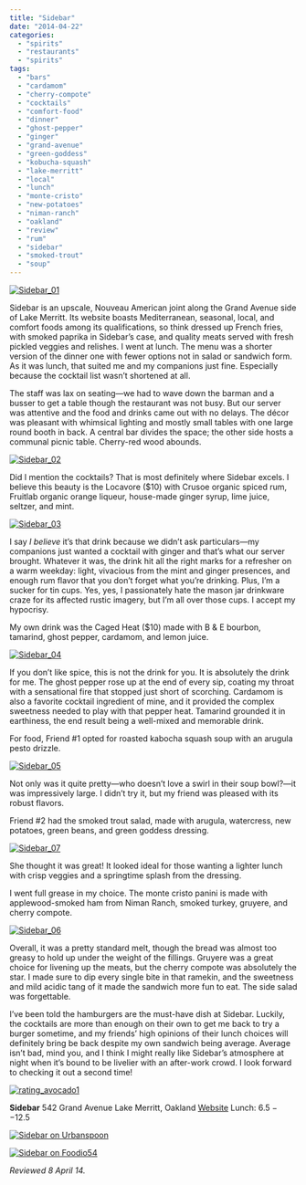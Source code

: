 ```yaml
---
title: "Sidebar"
date: "2014-04-22"
categories:
  - "spirits"
  - "restaurants"
  - "spirits"
tags:
  - "bars"
  - "cardamom"
  - "cherry-compote"
  - "cocktails"
  - "comfort-food"
  - "dinner"
  - "ghost-pepper"
  - "ginger"
  - "grand-avenue"
  - "green-goddess"
  - "kobucha-squash"
  - "lake-merritt"
  - "local"
  - "lunch"
  - "monte-cristo"
  - "new-potatoes"
  - "niman-ranch"
  - "oakland"
  - "review"
  - "rum"
  - "sidebar"
  - "smoked-trout"
  - "soup"
---
```


[![Sidebar_01](http://s3.amazonaws.com/thegourmez-wpmedia/2014/04/Sidebar_01-500x333.jpg)](http://www.thegourmez.com/2014/04/sidebar/sidebar_01/)

Sidebar is an upscale, Nouveau American joint along the Grand Avenue side of Lake Merritt. Its website boasts Mediterranean, seasonal, local, and comfort foods among its qualifications, so think dressed up French fries, with smoked paprika in Sidebar’s case, and quality meats served with fresh pickled veggies and relishes. I went at lunch. The menu was a shorter version of the dinner one with fewer options not in salad or sandwich form. As it was lunch, that suited me and my companions just fine. Especially because the cocktail list wasn’t shortened at all.

The staff was lax on seating—we had to wave down the barman and a busser to get a table though the restaurant was not busy. But our server was attentive and the food and drinks came out with no delays. The décor was pleasant with whimsical lighting and mostly small tables with one large round booth in back. A central bar divides the space; the other side hosts a communal picnic table. Cherry-red wood abounds.

[![Sidebar_02](http://s3.amazonaws.com/thegourmez-wpmedia/2014/04/Sidebar_02-500x410.jpg)](http://www.thegourmez.com/2014/04/sidebar/sidebar_02/)

Did I mention the cocktails? That is most definitely where Sidebar excels. I believe this beauty is the Locavore ($10) with Crusoe organic spiced rum, Fruitlab organic orange liqueur, house-made ginger syrup, lime juice, seltzer, and mint.

[![Sidebar_03](http://s3.amazonaws.com/thegourmez-wpmedia/2014/04/Sidebar_03-333x500.jpg)](http://www.thegourmez.com/2014/04/sidebar/sidebar_03/)

I say _I believe_ it’s that drink because we didn’t ask particulars—my companions just wanted a cocktail with ginger and that’s what our server brought. Whatever it was, the drink hit all the right marks for a refresher on a warm weekday: light, vivacious from the mint and ginger presences, and enough rum flavor that you don’t forget what you’re drinking. Plus, I’m a sucker for tin cups. Yes, yes, I passionately hate the mason jar drinkware craze for its affected rustic imagery, but I’m all over those cups. I accept my hypocrisy.

My own drink was the Caged Heat ($10) made with B & E bourbon, tamarind, ghost pepper, cardamom, and lemon juice.

[![Sidebar_04](http://s3.amazonaws.com/thegourmez-wpmedia/2014/04/Sidebar_04-393x500.jpg)](http://www.thegourmez.com/2014/04/sidebar/sidebar_04/)

If you don’t like spice, this is not the drink for you. It is absolutely the drink for me. The ghost pepper rose up at the end of every sip, coating my throat with a sensational fire that stopped just short of scorching. Cardamom is also a favorite cocktail ingredient of mine, and it provided the complex sweetness needed to play with that pepper heat. Tamarind grounded it in earthiness, the end result being a well-mixed and memorable drink.

For food, Friend #1 opted for roasted kabocha squash soup with an arugula pesto drizzle.

[![Sidebar_05](http://s3.amazonaws.com/thegourmez-wpmedia/2014/04/Sidebar_05-500x333.jpg)](http://www.thegourmez.com/2014/04/sidebar/sidebar_05/)

Not only was it quite pretty—who doesn’t love a swirl in their soup bowl?—it was impressively large. I didn’t try it, but my friend was pleased with its robust flavors.

Friend #2 had the smoked trout salad, made with arugula, watercress, new potatoes, green beans, and green goddess dressing.

[![Sidebar_07](http://s3.amazonaws.com/thegourmez-wpmedia/2014/04/Sidebar_07-500x333.jpg)](http://www.thegourmez.com/2014/04/sidebar/sidebar_07/)

She thought it was great! It looked ideal for those wanting a lighter lunch with crisp veggies and a springtime splash from the dressing.

I went full grease in my choice. The monte cristo panini is made with applewood-smoked ham from Niman Ranch, smoked turkey, gruyere, and cherry compote.

[![Sidebar_06](http://s3.amazonaws.com/thegourmez-wpmedia/2014/04/Sidebar_06-500x333.jpg)](http://www.thegourmez.com/2014/04/sidebar/sidebar_06/)

Overall, it was a pretty standard melt, though the bread was almost too greasy to hold up under the weight of the fillings. Gruyere was a great choice for livening up the meats, but the cherry compote was absolutely the star. I made sure to dip every single bite in that ramekin, and the sweetness and mild acidic tang of it made the sandwich more fun to eat. The side salad was forgettable.

I’ve been told the hamburgers are the must-have dish at Sidebar. Luckily, the cocktails are more than enough on their own to get me back to try a burger sometime, and my friends’ high opinions of their lunch choices will definitely bring be back despite my own sandwich being average. Average isn’t bad, mind you, and I think I might really like Sidebar’s atmosphere at night when it’s bound to be livelier with an after-work crowd. I look forward to checking it out a second time!

[![rating_avocado1](http://s3.amazonaws.com/thegourmez-wpmedia/2009/02/rating_avocado1.gif)](http://www.thegourmez.com/2009/02/restaurant-review-nanas-durham/rating_avocado1/)

**Sidebar** 542 Grand Avenue Lake Merritt, Oakland [Website](http://www.sidebar-oaktown.com/) Lunch: $6.5--$12.5

[![Sidebar on Urbanspoon](http://www.urbanspoon.com/b/link/1427084/minilink.gif)](http://www.urbanspoon.com/r/6/1427084/restaurant/Sidebar-Oakland)

[![Sidebar on Foodio54](http://foodio54.com/images/badge-1-c3276.jpg)](http://foodio54.com/restaurant/Oakland-CA/c3276/Sidebar)

_Reviewed 8 April 14._
